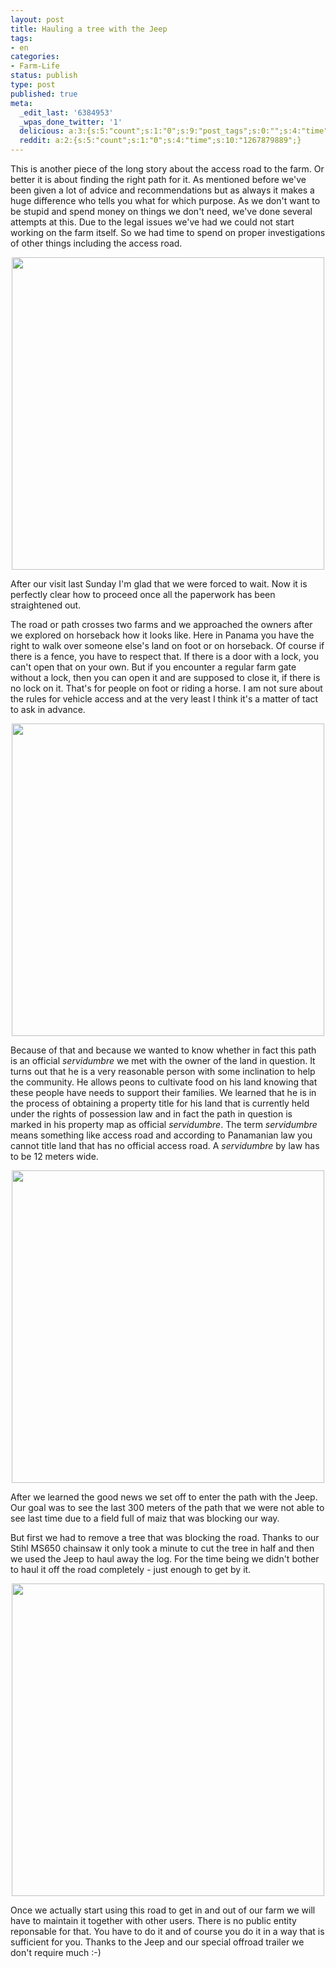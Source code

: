 ```yaml
---
layout: post
title: Hauling a tree with the Jeep
tags:
- en
categories:
- Farm-Life
status: publish
type: post
published: true
meta:
  _edit_last: '6384953'
  _wpas_done_twitter: '1'
  delicious: a:3:{s:5:"count";s:1:"0";s:9:"post_tags";s:0:"";s:4:"time";s:10:"1267879887";}
  reddit: a:2:{s:5:"count";s:1:"0";s:4:"time";s:10:"1267879889";}
---
```

This is another piece of the long story about the access road to the farm. Or better it is about finding the right path for it. As mentioned before we've been given a lot of advice and recommendations but as always it makes a huge difference who tells you what for which purpose. As we don't want to be stupid and spend money on things we don't need, we've done several attempts at this. Due to the legal issues we've had we could not start working on the farm itself. So we had time to spend on proper investigations of other things including the access road.

<div style="text-align:center;"><a href="http://www.flickr.com/photos/34665899@N00/4303990092" title="View '' on Flickr.com"><img border="0" width="500" alt="" src="http://farm3.static.flickr.com/2719/4303990092_e18ff9c63f.jpg"></a></div>

After our visit last Sunday I'm glad that we were forced to wait. Now it is perfectly clear how to proceed once all the paperwork has been straightened out.

The road or path crosses two farms and we approached the owners after we explored on horseback how it looks like. Here in Panama you have the right to walk over someone else's land on foot or on horseback. Of course if there is a fence, you have to respect that. If there is a door with a lock, you can't open that on your own. But if you encounter a regular farm gate without a lock, then you can open it and are supposed to close it, if there is no lock on it. That's for people on foot or riding a horse. I am not sure about the rules for vehicle access and at the very least I think it's a matter of tact to ask in advance.

<div style="text-align:center;"><a href="http://www.flickr.com/photos/34665899@N00/4303246979" title="View '' on Flickr.com"><img border="0" width="500" alt="" src="http://farm3.static.flickr.com/2690/4303246979_5e6e083dcb.jpg"></a></div>

Because of that and because we wanted to know whether in fact this path is an official <em>servidumbre</em> we met with the owner of the land in question. It turns out that he is a very reasonable person with some inclination to help the community. He allows peons to cultivate food on his land knowing that these people have needs to support their families. We learned that he is in the process of obtaining a property title for his land that is currently held under the rights of possession law and in fact the path in question is marked in his property map as official <em>servidumbre</em>. The term <em>servidumbre</em> means something like access road and according to Panamanian law you cannot title land that has no official access road. A <em>servidumbre</em> by law has to be 12 meters wide.

<div style="text-align:center;"><a href="http://www.flickr.com/photos/34665899@N00/4303249507" title="View '' on Flickr.com"><img border="0" width="500" alt="" src="http://farm3.static.flickr.com/2711/4303249507_2e38f47515.jpg"></a></div>

After we learned the good news we set off to enter the path with the Jeep. Our goal was to see the last 300 meters of the path that we were not able to see last time due to a field full of maiz that was blocking our way.

But first we had to remove a tree that was blocking the road. Thanks to our Stihl MS650 chainsaw it only took a minute to cut the tree in half and then we used the Jeep to haul away the log. For the time being we didn't bother to haul it off the road completely - just enough to get by it.

<div style="text-align:center;"><a href="http://www.flickr.com/photos/34665899@N00/4303997042" title="View '' on Flickr.com"><img border="0" width="500" alt="" src="http://farm5.static.flickr.com/4068/4303997042_c255a5da46.jpg"></a></div>

Once we actually start using this road to get in and out of our farm we will have to maintain it together with other users. There is no public entity reponsable for that. You have to do it and of course you do it in a way that is sufficient for you. Thanks to the Jeep and our special offroad trailer we don't require much :-)
